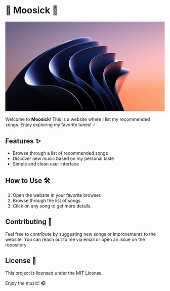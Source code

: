 # 🎵 Moosick 🎵

![Music Banner](images/bkg2.jpg)

Welcome to **Moosick**! This is a website where I list my recommended songs. Enjoy exploring my favorite tunes! 🎶

## Features ✨

- Browse through a list of recommended songs
- Discover new music based on my personal taste
- Simple and clean user interface

## How to Use 🛠️

1. Open the website in your favorite browser.
2. Browse through the list of songs.
3. Click on any song to get more details.

## Contributing 🤝

Feel free to contribute by suggesting new songs or improvements to the website. You can reach out to me via email or open an issue on the repository.

## License 📄

This project is licensed under the MIT License.

Enjoy the music! 🎧
